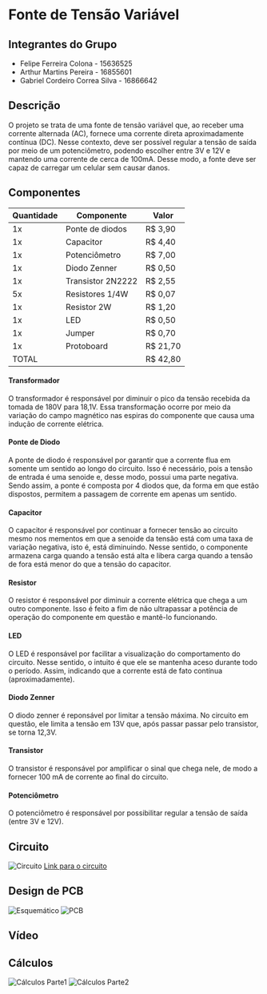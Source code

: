 # Fonte de Tensão Variável


## Integrantes do Grupo
- Felipe Ferreira Colona - 15636525
- Arthur Martins Pereira - 16855601
- Gabriel Cordeiro Correa Silva - 16866642

## Descrição
O projeto se trata de uma fonte de tensão variável que, ao receber uma corrente alternada (AC), fornece uma corrente direta aproximadamente contínua (DC). Nesse contexto, deve ser possível regular a tensão de saída por meio de um potenciômetro, podendo escolher entre 3V e 12V e mantendo uma corrente de cerca de 100mA. Desse modo, a fonte deve ser capaz de carregar um celular sem causar danos.

## Componentes

| Quantidade      | Componente              | Valor    |
| --------------- | ----------------------- | -------  |
| 1x              | Ponte de diodos         | R$ 3,90  |
| 1x              | Capacitor               | R$ 4,40  |
| 1x              | Potenciômetro           | R$ 7,00  |
| 1x              | Diodo Zenner            | R$ 0,50  |
| 1x              | Transistor 2N2222       | R$ 2,55  |
| 5x              | Resistores 1/4W         | R$ 0,07  |
| 1x              | Resistor 2W             | R$ 1,20  |
| 1x              | LED                     | R$ 0,50  |
| 1x              | Jumper                  | R$ 0,70  |
| 1x              | Protoboard              | R$ 21,70 |
| TOTAL           |                         | R$ 42,80 |

#### Transformador
O transformador é responsável por diminuir o pico da tensão recebida da tomada de 180V para 18,1V. Essa transformação ocorre por meio da variação do campo magnético nas espiras do componente que causa uma indução de corrente elétrica.

#### Ponte de Diodo
A ponte de diodo é responsável por garantir que a corrente flua em somente um sentido ao longo do circuito. Isso é necessário, pois a tensão de entrada é uma senoide e, desse modo, possui uma parte negativa. Sendo assim, a ponte é composta por 4 diodos que, da forma em que estão dispostos, permitem a passagem de corrente em apenas um sentido.

#### Capacitor
O capacitor é responsável por continuar a fornecer tensão ao circuito mesmo nos mementos em que a senoide da tensão está com uma taxa de variação negativa, isto é, está diminuindo. Nesse sentido, o componente armazena carga quando a tensão está alta e libera carga quando a tensão de fora está menor do que a tensão do capacitor.

#### Resistor
O resistor é responsável por diminuir a corrente elétrica que chega a um outro componente. Isso é feito a fim de não ultrapassar a potência de operação do componente em questão e mantê-lo funcionando.

#### LED
O LED é responsável por facilitar a visualização do comportamento do circuito. Nesse sentido, o intuito é que ele se mantenha aceso durante todo o período. Assim, indicando que a corrente está de fato contínua (aproximadamente).

#### Diodo Zenner
O diodo zenner é reponsável por limitar a tensão máxima. No circuito em questão, ele limita a tensão em 13V que, após passar passar pelo transistor, se torna 12,3V.

#### Transistor
O transistor é responsável por amplificar o sinal que chega nele, de modo a fornecer 100 mA de corrente ao final do circuito.

#### Potenciômetro
O potenciômetro é responsável por possibilitar regular a tensão de saída (entre 3V e 12V).

## Circuito
![Circuito](circuito.png)
[Link para o circuito](https://www.falstad.com/circuit/circuitjs.html?ctz=CQAgjCAMB0l3BWcMBMcUHYMGZIA4UA2ATmIxAUgpABZsKBTAWjDACgAnEQlG27FN1608VKmDhsA5iAFUefOdwSEoUThRp8EGVQi1C+VGhkkB3TdrCD9fGsVWQ2F+6teXaD9S68L+gvydsPgAvADcAewAbABcAQykGAB0ARzB6cWgMMDoEFDwwYnz8PDxsZnIqQXT1EM9VP3d3QXDo+MTU9OdDf3repy4mgT73cXhuhCK+yZsDJxdhukEhwXmKKdsKQipNpzAMbQMEaw8dVQgJeChoUkp4e-uIACUGAGcAS1f4gDsAYwYJgZGr5hGtCKUeptAt0-McAhC4eoYutliC7F5xCAWBhoPo8LoaAhcIRCMETjBCLpKXhiJB9qIDthyJcQAATBgAMziAFdYt0mF4lljCHZhmsWPleixtv02K8sdY8FLBWK1Fyoq8AQtlsMlEK1kK-EpoYNFiqAqDZOMwDxekL7V5BOyubyYkwogxWeA1GJYOwLMbhChhNCLMHRYI9WK2L9ZGheoG7Nd4CYQChsNBsDb0lpeKxCcFk3T1FxwUrEWWeuI0PybfJhEwRVW2GEFTKhdL60ZvTKwKIfdcEGwACrCiNxqu0a7pUqzudz4hYmCQGgoImQbaUyh9umLpgIG4YPAISjEfGbmjg5g5a6kYjdQVeM2Obp1lHgGUqMSv9vDN80OB1C9N8vzTYRmnAAA5ACVzYYDPxlR9VGqaC4BoOCwPRc5f0EFCYPQr0kI-YxhjwtCfx2KY31DYienDZsw3Ax0QxUbxMOUVRhkIVi1i41iuNBbpFl1VEXwsf9APomC2KkyTwOjCJ+G4bsANIWhMkcNMlOwNhFPjJtjEgNSAOuaotPjHTFIaFSjMXeNl2sJBcO4WQ2CAA)

## Design de PCB
![Esquemático](AC-DC-Converter/ac_dc_converter.png)
![PCB](AC-DC-Converter/PCB.png)

## Vídeo

## Cálculos
![Cálculos Parte1](Calculos1.jpg)
![Cálculos Parte2](Calculos2.jpg)
